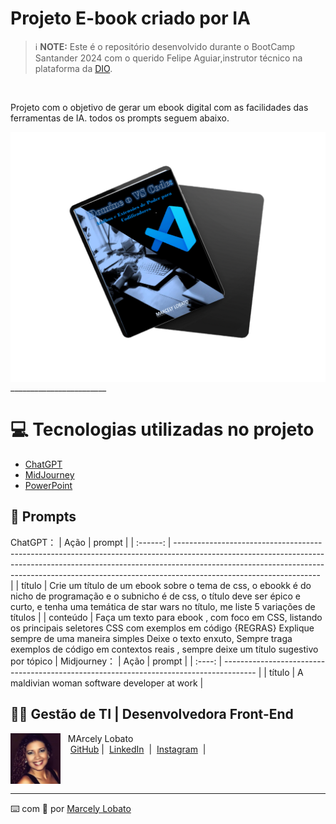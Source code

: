 
# Projeto E-book criado por IA

 > ℹ️ **NOTE:** Este é o repositório desenvolvido durante o BootCamp Santander  2024 com o querido Felipe Aguiar,instrutor técnico na plataforma da [DIO](https://dio.me).

<br>
<p>
 Projeto com o objetivo de gerar um ebook digital com as facilidades das ferramentas de IA. todos os prompts seguem abaixo.</p>

<p>
<img 
      align=left 
      margin= 50
      width= 800
      src="tema.png"
    />
</p>
________________________

# 💻 Tecnologias utilizadas no projeto

- [ChatGPT](https://chat.openai.com/) 
- [MidJourney](https://www.midjourney.com/app/)
- [PowerPoint](https://www.microsoft.com/en/microsoft-365/powerpoint)
## 🧠 Prompts
ChatGPT：
|   Ação   | prompt                                                                                                                                                                                                                                                                         |
| :------: | ------------------------------------------------------------------------------------------------------------------------------------------------------------------------------------------------------------------------------------------------------------------------------ |
|  título  | Crie um título de um ebook sobre o tema de css, o ebookk é do nicho de programação e o subnicho é de css, o título deve ser épico e curto, e tenha uma temática de star wars no título, me liste 5 variações de títulos                                                        |
| conteúdo | Faça um texto para ebook , com foco em CSS, listando os principais seletores CSS com exemplos em código {REGRAS} Explique sempre de uma maneira simples Deixe o texto enxuto, Sempre traga exemplos de código em contextos reais , sempre deixe um título sugestivo por tópico |
Midjourney：
|  Ação  | prompt                                                                                 |
| :----: | -------------------------------------------------------------------------------------- |
| título | A maldivian woman software developer at work   |


## 👨‍💻 Gestão de TI |  Desenvolvedora Front-End

<p>
    <img 
      align=left 
      margin=10 
      width=80 
      src="logo.jpg"
    />
    <p>&nbsp&nbsp&nbspMArcely Lobato<br>
    &nbsp&nbsp&nbsp
    <a href="https://github.com/marcelylobato">
    GitHub</a>&nbsp;|&nbsp;
    <a href="www.linkedin.com/in/
marcely-lobato">LinkedIn</a>
&nbsp;|&nbsp;
    <a href="https://www.instagram.com/marcely.lobato/">
    Instagram</a>
&nbsp;|&nbsp;</p>
</p>
<br/><br/>
<p>

---

⌨️ com 💜 por [Marcely Lobato](https://github.com/marcelylobato)